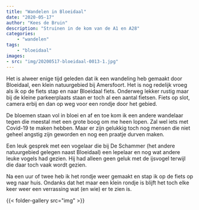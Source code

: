 ```yaml
---
title: "Wandelen in Bloeidaal"
date: "2020-05-17"
author: "Kees de Bruin"
description: "Struinen in de kom van de A1 en A28"
categories:
    - "wandelen"
tags:
    - "bloeidaal"
images:
- src: "img/20200517-bloeidaal-0013-1.jpg"
---
```


Het is alweer enige tijd geleden dat ik een wandeling heb gemaakt door Bloeidaal, een klein natuurgebied bij Amersfoort. Het is nog redelijk vroeg als ik op de fiets stap en naar Bloeidaal fiets. Onderweg lekker rustig maar bij de kleine parkeerplaats staan er toch al een aantal fietsen. Fiets op slot, camera erbij en dan op weg voor een rondje door het gebied.

De bloemen staan vol in bloei en af en toe kom ik een andere wandelaar tegen die meestal met een grote boog om me heen lopen. Zal wel iets met Covid-19 te maken hebben. Maar er zijn gelukkig toch nog mensen die niet geheel angstig zijn geworden en nog een praatje durven maken.

Een leuk gesprek met een vogelaar die bij De Schammer (het andere natuurgebied gelegen naast Bloeidaal) een lepelaar en nog wat andere leuke vogels had gezien. Hij had alleen geen geluk met de ijsvogel terwijl die daar toch vaak wordt gezien.

Na een uur of twee heb ik het rondje weer gemaakt en stap ik op de fiets op weg naar huis. Ondanks dat het maar een klein rondje is blijft het toch elke keer weer een verrassing wat (en wie) er te zien is.

{{< folder-gallery src="img" >}}